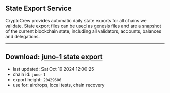 ## State Export Service
CryptoCrew provides automatic daily state exports for all chains we validate. State export files can be used as genesis files and are a snapshot of the current blockchain state, including all validators, accounts, balances and delegations.

---
**Download: [juno-1 state export](https://dl-eu2.ccvalidators.com/SERVICE/juno/juno-1_export_20429606.json)**
---

- last updated: Sat Oct 19 2024 12:00:25
- chain id: `juno-1`
- export height: `20429606`
- use for: airdrops, local tests, chain recovery
